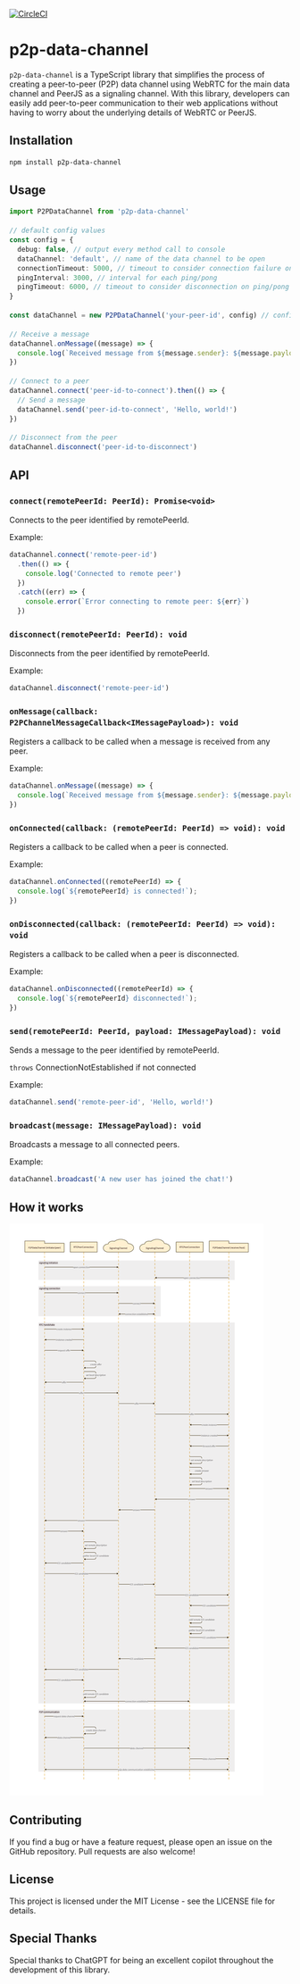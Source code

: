 [![CircleCI](https://dl.circleci.com/status-badge/img/gh/brennervaz/p2p-data-channel/tree/main.svg?style=svg)](https://dl.circleci.com/status-badge/redirect/gh/brennervaz/p2p-data-channel/tree/main)

# p2p-data-channel

`p2p-data-channel` is a TypeScript library that simplifies the process of creating a peer-to-peer (P2P) data channel using WebRTC for the main data channel and PeerJS as a signaling channel. With this library, developers can easily add peer-to-peer communication to their web applications without having to worry about the underlying details of WebRTC or PeerJS.

## Installation


```sh
npm install p2p-data-channel
```

## Usage

```typescript
import P2PDataChannel from 'p2p-data-channel'

// default config values
const config = {
  debug: false, // output every method call to console
  dataChannel: 'default', // name of the data channel to be open
  connectionTimeout: 5000, // timeout to consider connection failure on init
  pingInterval: 3000, // interval for each ping/pong
  pingTimeout: 6000, // timeout to consider disconnection on ping/pong
}

const dataChannel = new P2PDataChannel('your-peer-id', config) // config is optional

// Receive a message
dataChannel.onMessage((message) => {
  console.log(`Received message from ${message.sender}: ${message.payload}`)
})

// Connect to a peer
dataChannel.connect('peer-id-to-connect').then(() => {
  // Send a message
  dataChannel.send('peer-id-to-connect', 'Hello, world!')
})

// Disconnect from the peer
dataChannel.disconnect('peer-id-to-disconnect')
```

## API

### `connect(remotePeerId: PeerId): Promise<void>`

Connects to the peer identified by remotePeerId.

Example:

```typescript
dataChannel.connect('remote-peer-id')
  .then(() => {
    console.log('Connected to remote peer')
  })
  .catch((err) => {
    console.error(`Error connecting to remote peer: ${err}`)
  })
```

### `disconnect(remotePeerId: PeerId): void`

Disconnects from the peer identified by remotePeerId.

Example:

```typescript
dataChannel.disconnect('remote-peer-id')
```

### `onMessage(callback: P2PChannelMessageCallback<IMessagePayload>): void`

Registers a callback to be called when a message is received from any peer.

Example:

```typescript
dataChannel.onMessage((message) => {
  console.log(`Received message from ${message.sender}: ${message.payload}`);
})
```

### `onConnected(callback: (remotePeerId: PeerId) => void): void`

Registers a callback to be called when a peer is connected.

Example:

```typescript
dataChannel.onConnected((remotePeerId) => {
  console.log(`${remotePeerId} is connected!`);
})
```

### `onDisconnected(callback: (remotePeerId: PeerId) => void): void`

Registers a callback to be called when a peer is disconnected.

Example:

```typescript
dataChannel.onDisconnected((remotePeerId) => {
  console.log(`${remotePeerId} disconnected!`);
})
```

### `send(remotePeerId: PeerId, payload: IMessagePayload): void`

Sends a message to the peer identified by remotePeerId.

`throws` ConnectionNotEstablished if not connected

Example:

```typescript
dataChannel.send('remote-peer-id', 'Hello, world!') 
```

### `broadcast(message: IMessagePayload): void`

Broadcasts a message to all connected peers.

Example:

```typescript
dataChannel.broadcast('A new user has joined the chat!')
```


## How it works

![P2PDataChannel diagram](./docs/sequence.png)

## Contributing

If you find a bug or have a feature request, please open an issue on the GitHub repository. Pull requests are also welcome!

## License

This project is licensed under the MIT License - see the LICENSE file for details.

## Special Thanks

Special thanks to ChatGPT for being an excellent copilot throughout the development of this library.